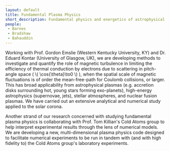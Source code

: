 ```yaml
---
layout: default
title: Fundamental Plasma Physics
short_description: Fundamental physics and energetics of astrophysical plasmas
people:
 - Barnes
 - Bradshaw
 - Bahauddin
---
```

Working with Prof. Gordon Emslie (Western Kentucky University, KY) and Dr. Eduard Kontar (University of Glasgow, UK), we are developing methods to investigate and quantify the role of magnetic turbulence in limiting the efficiency of thermal conduction by electrons due to scattering in pitch-angle space ( \\( \cos{\theta}\to0 \\) ), when the spatial scale of magnetic fluctuations is of order the mean-free-path for Coulomb collisions, or larger. This has broad applicability from astrophysical plasmas (e.g. accretion disks surrounding hot, young stars forming exo-planets), high-energy astrophysics (supernovae, jets), stellar atmospheres, and nuclear fusion plasmas. We have carried out an extensive analytical and numerical study applied to the solar corona.

Another strand of our research concerned with studying fundamental plasma physics is collaborating with Prof. Tom Killian's Cold Atoms group to help interpret experimental results through the lens of numerical models. We are developing a new, multi-dimensional plasma physics code designed to facilitate numerical experiments to be run in tandem with (and with high fidelity to) the Cold Atoms group's laboratory experiments.

